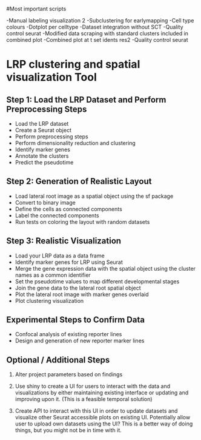 #Most important scripts

-Manual labeling visualization 2
-Subclustering for earlymapping
-Cell type colours
-Dotplot per celltype
-Dataset integration without SCT
-Quality control seurat
-Modified data scraping with standard clusters included in combined plot
-Combined plot at t set idents res2
-Quality control seurat


# LRP clustering and spatial visualization Tool

## Step 1: Load the LRP Dataset and Perform Preprocessing Steps

- Load the LRP dataset
- Create a Seurat object
- Perform preprocessing steps
- Perform dimensionality reduction and clustering
- Identify marker genes
- Annotate the clusters
- Predict the pseudotime

## Step 2: Generation of Realistic Layout

- Load lateral root image as a spatial object using the sf package
- Convert to binary image
- Define the cells as connected components
- Label the connected components
- Run tests on coloring the layout with random datasets

## Step 3: Realistic Visualization

- Load your LRP data as a data frame
- Identify marker genes for LRP using Seurat 
- Merge the gene expression data with the spatial object using the cluster names as a common identifier
- Set the pseudotime values to map different developmental stages 
- Join the gene data to the lateral root spatial object
- Plot the lateral root image with marker genes overlaid
- Plot clustering visualization        

## Experimental Steps to Confirm Data

- Confocal analysis of existing reporter lines
- Design and generation of new reporter marker lines

## Optional / Additional Steps

1. Alter project parameters based on findings

2. Use shiny to create a UI for users to interact with the data and visualizations by either maintaining existing interface or updating and improving upon it. (This is a feasible temporal solution)

3. Create API to interact with this UI in order to update datasets and visualize other Seurat accessible plots on existing UI. Potentially allow user to upload own datasets using the UI? This is a better way of doing things, but you might not be in time with it.
